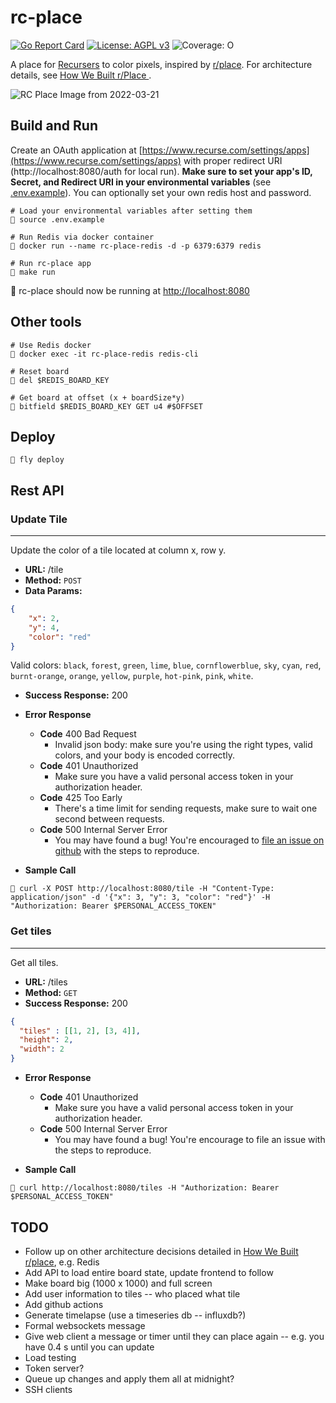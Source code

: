 # rc-place
[![Go Report Card](https://goreportcard.com/badge/github.com/jobin212/rc-place)](https://goreportcard.com/report/github.com/jobin212/rc-place) [![License: AGPL v3](https://img.shields.io/badge/License-AGPL_v3-blue.svg)](https://www.gnu.org/licenses/agpl-3.0) ![Coverage: O](https://img.shields.io/badge/coverage-200%25-red)



A place for [Recursers](https://www.recurse.com) to color pixels, inspired by
[r/place](https://www.reddit.com/r/place/). For architecture details, see [How We Built r/Place
](https://www.redditinc.com/blog/how-we-built-rplace).

![RC Place Image from 2022-03-21](docs/rc-place-2022-03-21.png)

## Build and Run
Create an OAuth application at [https://www.recurse.com/settings/apps](https://www.recurse.com/settings/apps) with proper redirect URI (http://localhost:8080/auth for local run).
**Make sure to set your app's ID, Secret, and Redirect URI in your environmental variables** (see [.env.example](.env.example)). You can optionally set your own redis host and password.

```shell
# Load your environmental variables after setting them
🎨 source .env.example

# Run Redis via docker container
🎨 docker run --name rc-place-redis -d -p 6379:6379 redis

# Run rc-place app
🎨 make run
```
🎉 rc-place should now be running at [http://localhost:8080](http://localhost:8080)

## Other tools

```shell
# Use Redis docker
🎨 docker exec -it rc-place-redis redis-cli

# Reset board
🎨 del $REDIS_BOARD_KEY 

# Get board at offset (x + boardSize*y)
🎨 bitfield $REDIS_BOARD_KEY GET u4 #$OFFSET
```

## Deploy
```shell
🎨 fly deploy
```

## Rest API

### Update Tile
----
Update the color of a tile located at column x, row y.
* **URL:** /tile
* **Method:** `POST`
* **Data Params:**
```json
{
    "x": 2,
    "y": 4,
    "color": "red"
}
```
Valid colors: `black`, `forest`, `green`, `lime`, `blue`, `cornflowerblue`, `sky`, `cyan`, `red`, `burnt-orange`, `orange`, `yellow`, `purple`, `hot-pink`, `pink`, `white`.

* **Success Response:** 200
* **Error Response**
  * **Code** 400 Bad Request <br />
    * Invalid json body: make sure you're using the right types, valid colors, and your body is encoded correctly.
  * **Code** 401 Unauthorized <br />
    * Make sure you have a valid personal access token in your authorization header.
  * **Code** 425 Too Early <br />
    * There's a time limit for sending requests, make sure to wait one second between requests.
  * **Code** 500 Internal Server Error <br />
    * You may have found a bug! You're encouraged to [file an issue on github](https://github.com/jobin212/rc-place/issues/new) with the steps to reproduce.

* **Sample Call**
```shell
🎨 curl -X POST http://localhost:8080/tile -H "Content-Type: application/json" -d '{"x": 3, "y": 3, "color": "red"}' -H "Authorization: Bearer $PERSONAL_ACCESS_TOKEN"
```

### Get tiles
----
Get all tiles.
* **URL:** /tiles
* **Method:** `GET`
* **Success Response:** 200
```json 
{
  "tiles" : [[1, 2], [3, 4]],
  "height": 2,
  "width": 2
}
```
* **Error Response**
  * **Code** 401 Unauthorized <br />
    * Make sure you have a valid personal access token in your authorization header.
  * **Code** 500 Internal Server Error <br />
    * You may have found a bug! You're encourage to file an issue with the steps to reproduce.

* **Sample Call**
```shell
🎨 curl http://localhost:8080/tiles -H "Authorization: Bearer $PERSONAL_ACCESS_TOKEN"
```





## TODO
- Follow up on other architecture decisions detailed in [How We Built r/place](https://www.redditinc.com/blog/how-we-built-rplace), e.g. Redis
- Add API to load entire board state, update frontend to follow
- Make board big (1000 x 1000) and full screen
- Add user information to tiles -- who placed what tile
- Add github actions
- Generate timelapse (use a timeseries db -- influxdb?)
- Formal websockets message
- Give web client a message or timer until they can place again -- e.g. you have 0.4 s until you can update
- Load testing
- Token server?
- Queue up changes and apply them all at midnight?
- SSH clients
